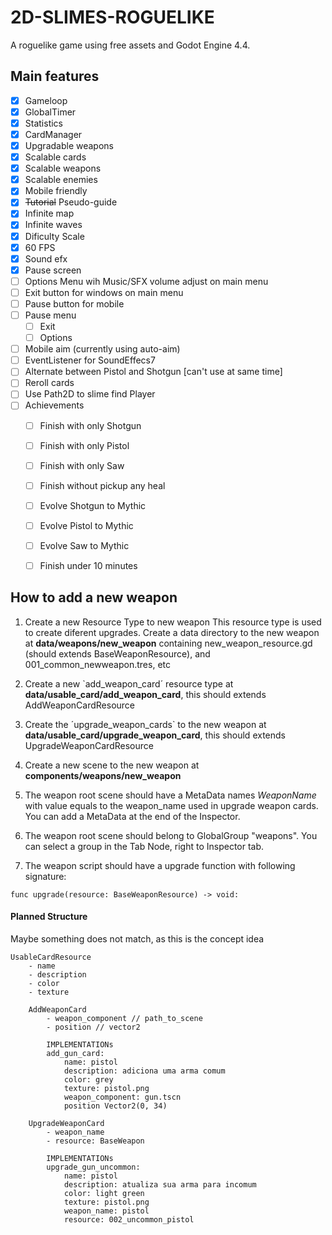 # 2D-SLIMES-ROGUELIKE

A roguelike game using free assets and Godot Engine 4.4.

## Main features
- [x] Gameloop
- [x] GlobalTimer
- [x] Statistics
- [x] CardManager
- [x] Upgradable weapons
- [x] Scalable cards
- [x] Scalable weapons
- [x] Scalable enemies
- [x] Mobile friendly
- [x] ~~Tutorial~~ Pseudo-guide
- [x] Infinite map
- [x] Infinite waves
- [x] Dificulty Scale
- [x] 60 FPS
- [x] Sound efx
- [x] Pause screen
- [ ] Options Menu wih Music/SFX volume adjust on main menu
- [ ] Exit button for windows on main menu
- [ ] Pause button for mobile
- [ ] Pause menu
    - [ ] Exit
    - [ ] Options
- [ ] Mobile aim (currently using auto-aim)
- [ ] EventListener for SoundEffecs7
- [ ] Alternate between Pistol and Shotgun [can't use at same time]
- [ ] Reroll cards
- [ ] Use Path2D to slime find Player 
- [ ] Achievements
    - [ ] Finish with only Shotgun
    - [ ] Finish with only Pistol
    - [ ] Finish with only Saw
    - [ ] Finish without pickup any heal
    - [ ] Evolve Shotgun to Mythic
    - [ ] Evolve Pistol to Mythic
    - [ ] Evolve Saw to Mythic
    - [ ] Finish under 10 minutes


## How to add a new weapon

1. Create a new Resource Type to new weapon
This resource type is used to create diferent upgrades.
Create a data directory to the new weapon at **data/weapons/new_weapon** containing new_weapon_resource.gd (should extends BaseWeaponResource), and 001_common_newweapon.tres, etc

2. Create a new `add_weapon_card´ resource type at **data/usable_card/add_weapon_card**, this should extends AddWeaponCardResource

3. Create the ´upgrade_weapon_cards` to the new weapon at **data/usable_card/upgrade_weapon_card**, this should extends UpgradeWeaponCardResource

4. Create a new scene to the new weapon at **components/weapons/new_weapon**

5. The weapon root scene should have a MetaData names *WeaponName* with value equals to the weapon_name used in upgrade weapon cards. You can add a MetaData at the end of the Inspector.

6. The weapon root scene should belong to GlobalGroup "weapons". You can select a group in the Tab Node, right to Inspector tab.

7. The weapon script should have a upgrade function with following signature:
````
func upgrade(resource: BaseWeaponResource) -> void:
````


#### Planned Structure
Maybe something does not match, as this is the concept idea
````
UsableCardResource
    - name
    - description
    - color
    - texture

    AddWeaponCard
        - weapon_component // path_to_scene
        - position // vector2

        IMPLEMENTATIONs
        add_gun_card:
            name: pistol
            description: adiciona uma arma comum
            color: grey
            texture: pistol.png
            weapon_component: gun.tscn
            position Vector2(0, 34)

    UpgradeWeaponCard
        - weapon_name
        - resource: BaseWeapon

        IMPLEMENTATIONs
        upgrade_gun_uncommon:
            name: pistol
            description: atualiza sua arma para incomum
            color: light green
            texture: pistol.png
            weapon_name: pistol
            resource: 002_uncommon_pistol
````